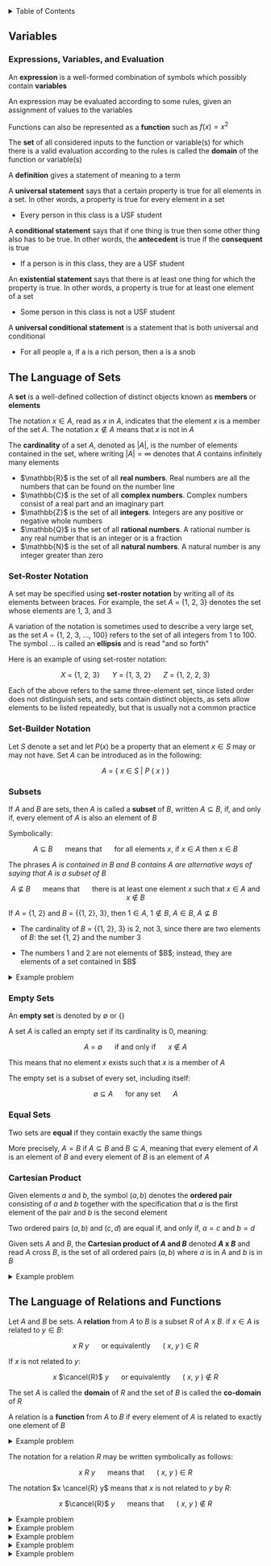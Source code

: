 <details>
<summary>Table of Contents</summary>
<ol>
  <li>
    <a href='#variables'>Variables</a>
  </li>
  <li>
    <a href='#the-language-of-sets'>The Language of Sets</a>
  </li>
  <li>
    <a href='#the-language-of-relations-and-functions'>The Language of Relations and Functions</a>
  </li>
</ol>
</details>

## Variables
### Expressions, Variables, and Evaluation
An <strong>expression</strong> is a well-formed combination of symbols which possibly contain <strong>variables</strong>

An expression may be evaluated according to some rules, given an assignment of values to the variables

Functions can also be represented as a <strong>function</strong> such as $f(x) = x^2$

The <strong>set</strong> of all considered inputs to the function or variable(s) for which there is a valid evaluation according to the rules is called the <strong>domain</strong> of the function or variable(s)

A <strong>definition</strong> gives a statement of meaning to a term

A <strong>universal statement</strong> says that a certain property is true for all elements in a set. In other words, a property is true for every element in a set
<ul>
  <li>Every person in this class is a USF student</li>
</ul>

A <strong>conditional statement</strong> says that if one thing is true then some other thing also has to be true. In other words, the <strong>antecedent</strong> is true if the <strong>consequent</strong> is true
<ul>
  <li>If a person is in this class, they are a USF student</li>
</ul>

An <strong>existential statement</strong> says that there is at least one thing for which the property is true. In other words, a property is true for at least one element of a set
<ul>
  <li>Some person in this class is not a USF student</li>
</ul>

A <strong>universal conditional statement</strong> is a statement that is both universal and conditional
<ul>
  <li>For all people a, if a is a rich person, then a is a snob</li>
</ul>  

## The Language of Sets
A <strong>set</strong> is a well-defined collection of distinct objects known as <strong>members</strong> or <strong>elements</strong>

The notation $x \in A$, read as $x$ in $A$, indicates that the element $x$ is a member of the set $A$. The notation $x \notin A$ means that $x$ is not in $A$

The <strong>cardinality</strong> of a set $A$, denoted as $|A|$, is the number of elements contained in the set, where writing $|A| = \infty$ denotes that $A$ contains infinitely many elements

<ul>
  <li>$\mathbb{R}$ is the set of all <strong>real numbers</strong>. Real numbers are all the numbers that can be found on the number line</li>
  <li>$\mathbb{C}$ is the set of all <strong>complex numbers</strong>. Complex numbers consist of a real part and an imaginary part</li>
  <li>$\mathbb{Z}$ is the set of all <strong>integers</strong>. Integers are any positive or negative whole numbers</li>
  <li>$\mathbb{Q}$ is the set of all <strong>rational numbers</strong>. A rational number is any real number that is an integer or is a fraction</li>
  <li>$\mathbb{N}$ is the set of all <strong>natural numbers</strong>. A natural number is any integer greater than zero</li>
</ul>  

### Set-Roster Notation
A set may be specified using <strong>set-roster notation</strong> by writing all of its elements between braces. For example, the set $A$ = &#123;1, 2, 3&#125; denotes the set whose elements are 1, 3, and 3

A variation of the notation is sometimes used to describe a very large set, as the set $A$ = &#123;1, 2, 3, ..., 100&#125; refers to the set of all integers from 1 to 100. The symbol ... is called an <strong>ellipsis</strong> and is read "and so forth"

Here is an example of using set-roster notation:

<div align="center">

$X$ = &#123;1, 2, 3&#125; $\quad$ $Y$ = &#123;1, 3, 2&#125; $\quad$ $Z$ = &#123;1, 2, 2, 3&#125;
</div>

Each of the above refers to the same three-element set, since listed order does not distinguish sets, and sets contain distinct objects, as sets allow elements to be listed repeatedly, but that is usually not a common practice

### Set-Builder Notation
Let $S$ denote a set and let $P(x)$ be a property that an element $x \in S$ may or may not have. Set $A$ can be introduced as in the following:

<div align="center">

$A$ = &#123; $x$ $\in$ $S$ $|$ $P$ $($ $x$ $)$ &#125;
</div>

### Subsets
If $A$ and $B$ are sets, then $A$ is called a <strong>subset</strong> of $B$, written $A \subseteq B$, if, and only if, every element of $A$ is also an element of $B$

Symbolically:

<div align="center">

$A$ $\subseteq$ $B$ $\quad$ means that $\quad$ for all elements $x$, if $x$ $\in$ $A$ then $x$ $\in$ $B$ 
</div>

The phrases <em> $A$ is contained in $B$ and $B$ contains $A$ are alternative ways of saying that $A$ is a subset of $B$ </em>

<div align="center">

$A$ $\nsubseteq$ $B$ $\quad$ means that $\quad$ there is at least one element $x$ such that $x$ $\in$ $A$ and $x$ $\notin$ $B$
</div>

If $A$ = &#123;1, 2&#125; and $B$ = &#123;&#123;1, 2&#125;, 3&#125;, then $1 \in A$, $1 \notin B$, $A \in B$, $A \nsubseteq B$
<ul>
  <li>
  
  The cardinality of $B$ = &#123;&#123;1, 2&#125;, 3&#125; is 2, not 3, since there are two elements of $B$: the set &#123;1, 2&#125; and the number 3</li>
  <li>The numbers 1 and 2 are not elements of $B$; instead, they are elements of a set contained in $B$</li>
</ul>  

<details>
    <summary>Example problem</summary>

<ol type="a">
  <li>Is $2 \in$ &#123;1, 2, 3&#125;</li>
  <li>Is &#123;3&#125; $\subseteq$ &#123;3&#125;</li>
  <li>Is &#123;1, 2&#125; $\in$ &#123;1, 2, 3&#125;</li>
  <li>Is &#123;2&#125; $\in$ &#123;&#123;1&#125;, &#123;2&#125;, &#123;3&#125;&#125;</li>
  <li>Is $1 \in$ &#123;&#123;1&#125;, 2, 3&#125;</li>
  <li>Is &#123;2&#125; $\in$ &#123;1, 2, 3&#125;</li>
  <li>Is $&#123;1, 3&#125; \subseteq &#123;1, 2, 3&#125;</li>
  <li>Is $2 \in$ &#123;&#123;1&#125;, &#123;2&#125;, &#123;3&#125;&#125;</li>
  <li>Is &#123;3&#125; $\subseteq$ &#123;1, 2, 3&#125;</li>
  <li>Is $2 \in$ &#123;&#123;2&#125;, 3&#125;</li>
</ol>  
<ul>  
  <details>
    <summary>Solution</summary>
<ol type="a">
  <li>Yes, the element 2 is indeed in the set</li>
  <li>Yes, &#123;3&#125; is a subset of itself because all of the elements in the set, 3, are within itself</li>
  <li>No, &#123;1, 2&#125; is a set and there is no element in &#123;1, 2, 3&#125; that is a set</li>
  <li>Yes, &#123;2&#125; is an element in the set since there an element in the set which contains the &#123;2&#125; set</li>
  <li>No, 1 is not an element in the set. An element of the set is &#123;1&#125;, not 1</li>
  <li>Yes, &#123;2&#125; is a subset of the set</li>
  <li>Yes, both elements in this set, &#123;1, 3&#125;, can be found in this set, &#123;1, 2, 3&#125;</li>
  <li>No, 2 is not an element of the set since the elements of the set are other sets</li>
  <li>Yes, &#123;3&#125; is a subset of the set since the set &#123;3&#125; is a subset of the larger set, since the large set has an element with the value 3</li>
  <li>No, 2 is not an element of the set; however, &#123;2&#125; is an element of the set</li>
</ol>
</details>
</ul>  
</details>

### Empty Sets
An <strong>empty set</strong> is denoted by $\emptyset$ or &#123;&#125;

A set $A$ is called an empty set if its cardinality is 0, meaning:

<div align="center">

$A$ = $\emptyset$ $\quad$ if and only if $\quad$ $x$ $\notin$ $A$
</div>

This means that no element $x$ exists such that $x$ is a member of $A$

The empty set is a subset of every set, including itself:

<div align="center">

$\emptyset$ $\subseteq$ $A$ $\quad$ for any set $\quad$ $A$
</div>

### Equal Sets
Two sets are <strong>equal</strong> if they contain exactly the same things

More precisely, $A = B$ if $A \subseteq B$ and $B \subseteq A$, meaning that every element of $A$ is an element of $B$ and every element of $B$ is an element of $A$

### Cartesian Product
Given elements $a$ and $b$, the symbol $(a, b)$ denotes the <strong>ordered pair</strong> consisting of $a$ and $b$ together with the specification that $a$ is the first element of the pair and $b$ is the second element

Two ordered pairs $(a, b)$ and $(c, d)$ are equal if, and only if, $a = c$ and $b = d$

Given sets $A$ and $B$, the <strong>Cartesian product of $A$ and $B$</strong> denoted <strong>$A$ x $B$</strong> and read $A$ cross $B$, is the set of all ordered pairs $(a, b)$ where $a$ is in $A$ and $b$ is in $B$

<details>
    <summary>Example problem</summary>

Let $A$ = &#123;1, 2, 3&#125; and $B$ = &#123;u, v&#125;
<ol type="a">
  <li>Find $A$ x $B$</li> 
  <li>Find $B$ x $B$</li>
</ol>  
<ul>  
  <details>
    <summary>Solution</summary>
<ol type="a">
  <li>$A$ x $B$ = &#123;(1, u), (2, u), (3, u), (1, v), (2, v), (3, v)&#125;</li>
  <li>$B$ x $B$ = &#123;(u, u), (v, u), (v, u), (v, v)&#125;</li>
</ol>  
</details>
</ul>  
</details>

## The Language of Relations and Functions
Let $A$ and $B$ be sets. A <strong>relation</strong> from $A$ to $B$ is a subset $R$ of $A$ x $B$. if $x \in A$ is related to $y \in B$:

<div align="center">

$x$ $R$ $y$ $\quad$ or equivalently $\quad$ $($ $x$, $y$ $)$ $\in$ $R$
</div>

If $x$ is not related to $y$:

<div align="center">

$x$ $\cancel{R}$ $y$ $\quad$ or equivalently $\quad$ $($ $x$, $y$ $)$ $\notin$ $R$
</div>

The set $A$ is called the <strong>domain</strong> of $R$ and the set of $B$ is called the <strong>co-domain</strong> of $R$

A relation is a <strong>function</strong> from $A$ to $B$ if every element of $A$ is related to exactly one element of $B$

<details>
    <summary>Example problem</summary>

Let $A$ = &#123;0, 1, 2&#125; and $B$ = &#123;1, 2, 3&#125; and let's say that an element $x$ in $A$ is related to an element $y$ in $B$ if, and only if, $x$ is less than $y$. Use the notation $x R y$ as a shorthand for the sentence $x$ is related to $y$
<ul>  
  <details>
    <summary>Solution</summary>

0 $R$ 1 $\quad$ since $\quad$ 0 < 1<br />
0 $R$ 2 $\quad$ since $\quad$ 0 < 2<br />
0 $R$ 3 $\quad$ since $\quad$ 0 < 3<br />
1 $\cancel{R}$ 1 $\quad$ since $\quad$ 1 $\cancel{<}$ 1<br />
1 $R$ 2 $\quad$ since $\quad$ 1 < 2<br />
1 $R$ 3 $\quad$ since $\quad$ 1 < 3<br />
2 $\cancel{R}$ 1 $\quad$ since $\quad$ 2 $\cancel{<}$ 1<br />
2 $\cancel{R}$ 2 $\quad$ since $\quad$ 2 $\cancel{<}$ 2<br />
2 $R$ 3 $\quad$ since $\quad$ 2 < 3<br /><br />

$R$ = &#123;(0, 1), (0, 2), (0, 3), (1, 2), (1, 3), (2, 3)&#125;
</details>
</ul>  
</details>

The notation for a relation $R$ may be written symbolically as follows:
<div align="center">

$x$ $R$ $y$ $\quad$ means that $\quad$ $($ $x$, $y$ $)$ $\in$ $R$
</div>

The notation $x \cancel{R} y$ means that $x$ is not related to $y$ by $R$:
<div align="center">

$x$ $\cancel{R}$ $y$ $\quad$ means that $\quad$ $($ $x$, $y$ $)$ $\notin$ $R$
</div>

<details>
    <summary>Example problem</summary>

Let $C = D$ = &#123;-3, -2, -1, 1, 2, 3&#125; and define a relation $S$ from $C$ to $D$ as follows

<div align="center">

For every $($ $x$, $y$ $)$ $\in$ $C$ x $D$, $($ $x$, $y$ $)$ $\in$ $S$ means that $1$ $/$ $x$ $-$ $1$ $/$ $y$ is an integer
</div>
<ol type="a">
  <li>
  
  Is $2 S 2$<br />
  Is $-1 S -1$<br />
  Is $(3, 3) \in S$<br />
  Is $(3, -3) \in S$</li>
  <li>Write $S$ as a set of ordered pairs</li>
  <li>What is the domain of $S$<br />
  What is the co-domain of $S$</li>
</ol>
<ul>  
  <details>
    <summary>Solution</summary>

<ol type="a">
  <li>
  
  $1/2 - 1/2 = 0$, which is an integer. So $2 R 2$<br />
  $-1/2 + 1/2 = 0$, which is an integer. So $-1 R -1$<br />
  $1/3 - 1/3 = 0$, which is an integer. So $(3, 3) \in S$<br />
  $1/3 + 1/3 = 2/3$, which is not an integer. So $(3, -3) \in S$</li>
  <li>
  
  $S$ = &#123;(-3, -3), (-2, -2), (-2, 2), (-1, -1), (-1, 1), (1, -1). (1, 1), (2, -2), (2, 2), (3, 3&#125;</li>
  <li>

  domain of $S$ = &#123;-3, -2, -1, 1, 2, 3&#125;<br />
  co-domain of $S$ = &#123;-3, -2, -1, 1, 2, 3&#125;</li>
</ol>  
</details>
</ul>  
</details>

<details>
    <summary>Example problem</summary>

Let $G$ = &#123;-2, 0, 2&#125; and $H$ = &#123;4, 6, 8&#125; and define a relation $V$ from $G$ to $H$ as follows

<div align="center">

For every $($ $x$, $y$ $)$ $\in$ $G$ x $H$, $($ $x$, $y$ $)$ $\in$ $V$ means that $($ $x$ $-$ $y$ $)$ $/$ $4$ is an integer
</div>
<ol type="a">
  <li>
  
  Is $2 V 6$<br />
  Is $-2 V 8$<br />
  Is $(0, 6) \in V$<br />
  Is $(2, 4) \in V$</li>
  <li>Write $S$ as a set of ordered pairs</li>
  <li>What is the domain of $V$<br />
  What is the co-domain of $V$</li>
</ol>
<ul>  
  <details>
    <summary>Solution</summary>

<ol type="a">
  <li>
  
  $(2 - 6) / 4 = -1$, which is an integer. So $2 V 6$<br />
  $(-2 - 8) / 4 = -10/4$, which is not an integer. So $-2 \cancel{V} 8$<br />
  $(0 - 6) / 4 = -6/4$, which is not an integer. So $(0, 6) \notin V$<br />
  $(2 - 4) / 4 = -2/4$, which is not an integer. So $(2, 4) \notin V$</li>
  <li>
  
  $V$ = &#123;(-2, 6), (0, 4), (0, 8), (2, 6)&#125;</li>
  <li>

  domain of $V$ = &#123;-2, 0, 2&#125;<br />
  co-domain of $V$ = &#123;4, 6, 8&#125;</li>
</ol>  
</details>
</ul>  
</details>

<details>
    <summary>Example problem</summary>

Define a relation $S$ from <strong>$R$</strong> to <strong>$R$</strong> as follows:

<div align="center">

For every $($ $x$, $y$ $)$ $\in$ <strong>$R$</strong> x <strong>$R$</strong>, $($ $x$, $y$ $)$ $\in$ $S$ means that $x$ $\geq$ $y$
</div>
<ol type="a">
  <li>
  
  Is $(9, 8) \in S$<br />
  Is $(9, 9) \in S$<br />
  Is $9 S 10$<br />
  Is $(-1) S (-2)$</li>
  <li>Write $S$ as a set of ordered pairs</li>
</ol>
<ul>  
  <details>
    <summary>Solution</summary>

<ol type="a">
  <li>
  
  $9 \geq 8$, so $(9, 8) \in S$<br />
  $9 \geq 9$, so $(9, 9) \in S$<br />
  $9 \cancel{\geq} 8$, so $9 \cancel{S} 10$<br />
  $-1 \geq -2$, so $(-1) S (-2)$</li>
</ol>  
</details>
</ul>  
</details>

<details>
    <summary>Example problem</summary>

Define a relation $R$ from <strong>$R$</strong> to <strong>$R$</strong> as follows:

<div align="center">

For every $($ $x$, $y$ $)$ $\in$ <strong>$R$</strong> x <strong>$R$</strong>, $($ $x$, $y$ $)$ $\in$ $S$ means that $y$ $=$ $x$<sup>2</sup>
</div>
<ol type="a">
  <li>
  
  Is $(6, 36) \in R$<br />
  Is $(36, 6) \in R$<br />
  Is $(-5) R 25$<br />
  Is $25 R (-5)$</li>
</ol>
<ul>  
  <details>
    <summary>Solution</summary>

<ol type="a">
  <li>
  
  $36 = 6^2$, so $(6, 36) \in R$<br />
  $6 \cancel{=} 36^2$, so $(36, 6) \notin R$<br />
  $25=(-5)^2$, so $(-5) R 25$<br />
  $-5 \cancel{=} 25^2$, so $25 \cancel{R} (-5)$</li>
</ol>  
</details>
</ul>  
</details>

<details>
    <summary>Example problem</summary>

Let $A$ = &#123;2, 4&#125; and $B$ = &#123;1, 3, 5&#125; and define relations $U$, $V$, and $W$ from $A$ to $B$ as follows:

For every $(x, y) \in A$ x $B$<br />
$(x, y) \in U$ means that $y - x > 2$,<br />
$(x, y) \in V$ means that $y - 1 = x/2$, and<br />
$W$ = &#123;(2, 5), (4, 1), (2, 3)&#125;
<ul>  
  <details>
    <summary>Solution</summary>

$U$ = &#123;(2, 5)&#125;
$V$ = &#123;(4, 3)&#125;
</details>
</ul>  
</details>
